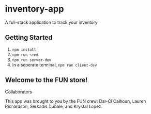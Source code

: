 # inventory-app
A full-stack application to track your inventory

## Getting Started

1. `npm install`
2. `npm run seed`
3. `npm run server-dev`
4. In a seperate terminal, `npm run client-dev`


## Welcome to the FUN store! 

<div align="center>
![FUN-Store](inventory-app.gif)
            </div>


Welcome to the FUN store! The FUN store is a Full-Stack RESTful CRUD e-commerce web application, where the user can view an item and see a list of all of the items thats are available for purchase. Using React, Node, Express, Sequelize/SQL, HTML, and CSS, we have brought the FUN store to life! We carry various products from backpacks, bod jewelry, and clothing as well as any other item that you may need! 

## Collaborators 

This app was brought to you by the FUN crew: Dar-Ci Calhoun, Lauren Richardson, Serkadis Dubale, and Krystal Lopez. 
